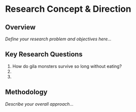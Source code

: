 # Research Concept & Direction

## Overview

*Define your research problem and objectives here...*

## Key Research Questions

1.   How do gila monsters survive so long without eating?
2. 
3. 

## Methodology

*Describe your overall approach...*